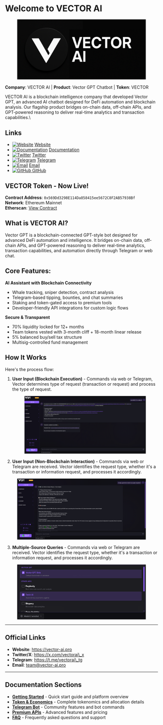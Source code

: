 # Welcome to VECTOR AI

<figure><img src=".gitbook/assets/Untitled design (13).png" alt=""><figcaption></figcaption></figure>

**Company**: VECTOR AI | **Product**: Vector GPT Chatbot | **Token**: VECTOR

VECTOR AI is a blockchain intelligence company that developed Vector GPT, an advanced AI chatbot designed for DeFi automation and blockchain analysis. Our flagship product bridges on-chain data, off-chain APIs, and GPT-powered reasoning to deliver real-time analytics and transaction capabilities.\


## &#x20; Links

* [![Website](https://img.icons8.com/ios-filled/16/000000/domain.png)](https://vector-ai.pro) [Website](https://vector-ai.pro)
* [![Documentation](https://img.icons8.com/ios-filled/16/000000/book.png)](https://docs.vector-ai.pro/) [Documentation](https://docs.vector-ai.pro/)
* [![Twitter](https://img.icons8.com/ios-filled/16/000000/twitter.png)](https://x.com/vectorai_x) [Twitter](https://x.com/vectorai_x)
* [![Telegram](https://img.icons8.com/ios-filled/16/000000/telegram-app.png)](https://t.me/vectorai_tg) [Telegram](https://t.me/vectorai_tg)
* [![Email](https://img.icons8.com/ios-filled/16/000000/new-post.png)](mailto:team@vector-ai.pro) [Email](mailto:team@vector-ai.pro)
* [![GitHub](https://img.icons8.com/ios-filled/16/000000/github.png) GitHub](https://github.com/vectoraidev)

## VECTOR Token - Now Live!

**Contract Address**: `0x569Dd3298E114Da858415ee5672C8F2AB57938Bf`\
**Network**: Ethereum Mainnet\
**Etherscan**: [View Contract](https://etherscan.io/token/0x569Dd3298E114Da858415ee5672C8F2AB57938Bf)

## **What is VECTOR AI?**

Vector GPT is a blockchain-connected GPT-style bot designed for advanced DeFi automation and intelligence. It bridges on-chain data, off-chain APIs, and GPT-powered reasoning to deliver real-time analytics, transaction capabilities, and automation directly through Telegram or web chat.

## Core Features:

**AI Assistant with Blockchain Connectivity**

* Whale tracking, sniper detection, contract analysis
* Telegram-based tipping, bounties, and chat summaries
* Staking and token-gated access to premium tools
* Developer-friendly API integrations for custom logic flows

**Secure & Transparent**

* 70% liquidity locked for 12+ months
* Team tokens vested with 3-month cliff + 18-month linear release
* 5% balanced buy/sell tax structure
* Multisig-controlled fund management

## How It Works

Here's the process flow:

1.  **User Input (Blockchain Execution)** - Commands via web or Telegram, Vector determines type of request (transaction or request) and process the type of request.

    <figure><img src=".gitbook/assets/image.png" alt=""><figcaption></figcaption></figure>
2. **User Input (Non-Blockchain Interaction)** - Commands via web or Telegram are received. Vector identifies the request type, whether it's a transaction or information request, and processes it accordingly.

<figure><img src=".gitbook/assets/Screenshot 2025-05-25 154803.png" alt=""><figcaption></figcaption></figure>

3. **Multiple-Source Queries** - Commands via web or Telegram are received. Vector identifies the request type, whether it's a transaction or information request, and processes it accordingly.

<figure><img src=".gitbook/assets/modelselector.png" alt=""><figcaption></figcaption></figure>

***

## Official Links

* **Website**: https://vector-ai.pro
* **Twitter/X**: https://x.com/vectorai\_x
* **Telegram**: https://t.me/vectorai\_tg
* **Email**: team@vector-ai.pro

***

## Documentation Sections

* [**Getting Started**](getting-started/overview/) - Quick start guide and platform overview
* [**Token & Economics**](broken-reference) - Complete tokenomics and allocation details
* [**Telegram Bot**](vector-bot-telegram/telegram-bot.md) - Community features and bot commands
* [**Premium APIs**](premium-apis/premium-apis.md) - Advanced features and pricing
* [**FAQ**](faq.md) - Frequently asked questions and support
